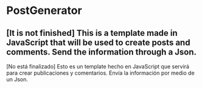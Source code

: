 # PostGenerator
[It is not finished]
This is a template made in JavaScript that will be used to create posts and comments. Send the information through a Json.
-----------------------------------------------------------------------------------------------------------------------

[No está finalizado]
Esto es un template hecho en JavaScript que servirá para crear publicaciones y comentarios. Envía la información por medio de un Json.

